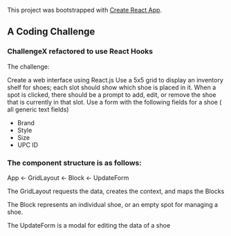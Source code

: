 This project was bootstrapped with [Create React App](https://github.com/facebook/create-react-app).

## A Coding Challenge

### ChallengeX refactored to use React Hooks

The challenge:

Create a web interface using React.js
Use a 5x5 grid to display an inventory shelf for shoes; each slot should show which shoe is
placed in it.
When a spot is clicked, there should be a prompt to add, edit, or remove the shoe that is currently
in that slot.
Use a form with the following fields for a shoe ( all generic text fields)
- Brand
- Style
- Size
- UPC ID

### The component structure is as follows:

App <- GridLayout <- Block <- UpdateForm

The GridLayout requests the data, creates the context, and maps the Blocks

The Block represents an individual shoe, or an empty spot for managing a shoe.

The UpdateForm is a modal for editing the data of a shoe
